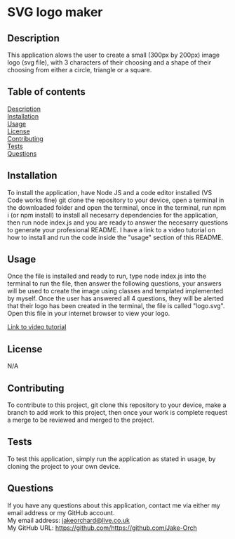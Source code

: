 # SVG logo maker   
 
## Description  
This application alows the user to create a small (300px by 200px) image logo (svg file), with 3 characters of their choosing and a shape of their choosing from either a circle, triangle or a square.   
## Table of contents
[Description](#description)  
[Installation](#installation)  
[Usage](#usage)  
[License](#license)  
[Contributing](#contributing)  
[Tests](#tests)  
[Questions](#questions)  
## Installation  
To install the application, have Node JS and a code editor installed (VS Code works fine) git clone the repository to your device, open a terminal in the downloaded folder and open the terminal, once in the terminal, run npm i (or npm install) to install all necesarry dependencies for the application, then run node index.js and you are ready to answer the necesarry questions to generate your profesional README. I have a link to a video tutorial on how to install and run the code inside the "usage" section of this README.    
## Usage  
Once the file is installed and ready to run, type node index.js into the terminal to run the file, then answer the following questions, your answers will be used to create the image using classes and templated implemented by myself. Once the user has answered all 4 questions, they will be alerted that their logo has been created in the terminal, the file is called "logo.svg". Open this file in your internet browser to view your logo.

[Link to video tutorial](https://drive.google.com/file/d/1VzCtUAHBfvrWTuCh4fesSimN_JmMj3ts/view?usp=share_link)
## License  
N/A
## Contributing  
To contribute to this project, git clone this repository to your device, make a branch to add work to this project, then once your work is complete request a merge to be reviewed and merged to the project.
## Tests  
To test this application, simply run the application as stated in usage, by cloning the project to your own device.   
## Questions  
If you have any questions about this application, contact me via either my email address or my GitHub account.    
My email address: jakeorchard@live.co.uk  
My GitHub URL: https://github.com/https://github.com/Jake-Orch